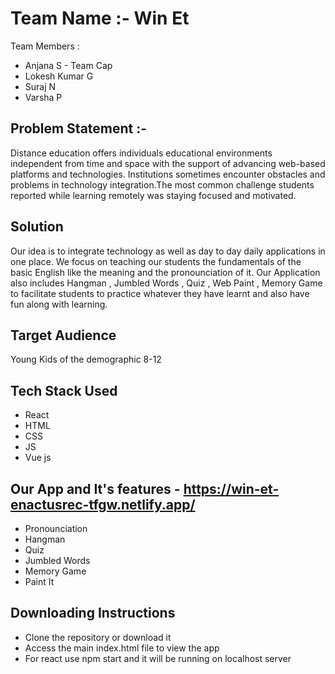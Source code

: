# Team Name :- Win Et 
Team Members : 
<ul>
  <li>Anjana S - Team Cap </li> 
  <li>Lokesh Kumar G </li> 
  <li>Suraj N </li>
  <li>Varsha P </li>
</ul>

## Problem Statement :-
Distance education offers individuals educational environments independent from time and space with the support of advancing web-based platforms and technologies. 
Institutions sometimes encounter obstacles and problems in technology integration.The most common challenge students reported while learning remotely was staying focused and motivated. 

## Solution
Our idea is to integrate technology as well as day to day daily applications in one place. We focus on teaching our students the fundamentals of the basic English like the meaning and the pronounciation of it. Our Application also includes Hangman , Jumbled Words , Quiz , Web Paint , Memory Game to facilitate students to practice whatever they have learnt and also have fun along with learning.

## Target Audience
Young Kids of the demographic 8-12

## Tech Stack Used
<ul>
  <li> React </li>
  <li> HTML </li>
  <li> CSS </li>
  <li> JS </li>
  <li> Vue js </li>
</ul>

## Our App and It's features - https://win-et-enactusrec-tfgw.netlify.app/
- Pronounciation
- Hangman
- Quiz
- Jumbled Words
- Memory Game
- Paint It

## Downloading Instructions
- Clone the repository or download it
- Access the main index.html file to view the app
- For react use npm start and it will be running on localhost server
